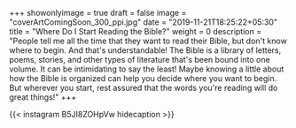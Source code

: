 +++
showonlyimage = true
draft = false
image = "coverArtComingSoon_300_ppi.jpg"
date = "2019-11-21T18:25:22+05:30"
title = "Where Do I Start Reading the Bible?"
weight = 0
description = "People tell me all the time that they want to read their Bible, but don't know where to begin. And that's understandable! The Bible is a library of letters, poems, stories, and other types of literature that's been bound into one volume. It can be intimidating to say the least! Maybe knowing a little about how the Bible is organized can help you decide where you want to begin. But wherever you start, rest assured that the words you're reading will do great things!"
+++


{{< instagram B5JI8ZOHpVw hidecaption >}}

